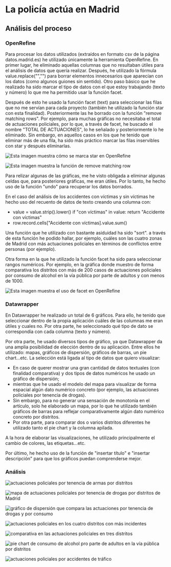 # La policía actúa en Madrid
## Análisis del proceso
### OpenRefine

Para procesar los datos utilizados (extraídos en formato csv de la página datos.madrid.es) he utilizado únicamente la herramienta OpenRefine. En primer lugar, he eliminado aquellas columnas que no resultaban útiles para el análisis de datos que quería realizar. Después, he utilizado la fórmula value.replace("","") para borrar elementos innecesarios que aparecían con los datos (como algunos guiones sin sentido). Otro paso básico que he realizado ha sido marcar el tipo de datos con el que estoy trabajando (texto y número) lo que me ha permitido usar la función facet.

Después de esto he usado la función facet (text) para seleccionar las filas que no me servían para cada proyecto (también he utilizado la función star con esta finalidad). Posteriormente las he borrado con la función "remove matching rows". Por ejemplo, para muchas gráficas no necesitaba el total de actuaciones policiales, por lo que, a través de facet, he buscado el nombre "TOTAL DE ACTUACIONES", lo he señalado y posteriormente lo he eliminado. Sin embargo, en aquellos casos en los que he tenido que eliminar más de una fila, ha sido más práctico marcar las filas inservibles con star y después eliminarlas.

![Esta imagen muestra cómo se marca star en OpenRefine](/img/OpenRefine-star.PNG)

![Esta imagen muestra la función de remove matching row](/img/OpenRefine-remove-matching.PNG)  

Para relizar algunas de las gráficas, me he visto obligada a eliminar algunas celdas que, para posteriores gráficas, me eran útiles. Por lo tanto, he hecho uso de la función "undo" para recuperar los datos borrados.


En el caso del análisis de los accidentes con víctimas y sin víctimas he hecho uso del recuento de datos de texto creando una columna con:
- value = value.strip().lower()
if "con víctimas" in value: return "Accidente con víctimas" 
- row.record.cells["Accidente con víctimas].value.sum() 

Una función que he utilizado con bastante asiduidad ha sido "sort". a través de esta función he podido hallar, por ejemplo, cuáles son las cuatro zonas de Madrid con más actuaciones policiales en términos de conflictos entre personas (por ejemplo). 

Otra forma en la que he utilizado la función facet ha sido para seleccionar rangos numéricos. Por ejemplo, en la gráfica donde muestro de forma comparativa los distritos con más de 200 casos de actuaciones policiales por consumo de alcohol en la vía pública por parte de adultos y con menos de 1000.

![Esta imagen muestra el uso de facet en OpenRefine](/img/OpenRefine-facet.PNG)

### Datawrapper

En Datawrapper he realizado un total de 6 gráficos. Para ello, he tenido que seleccionar dentro de la propia aplicación cuáles de las columnas me eran útiles y cuales no. Por otra parte, he seleccionado qué tipo de dato se correspondía con cada columna (texto y número).

Por otra parte, he usado diversos tipos de gráfico, ya que Datawrapper da una amplia posibilidad de elección dentro de su aplicación. Entre ellos he utilizado: mapas, gráficos de dispersión, gráficos de barras, un pie chart...etc. La selección está ligada al tipo de datos que quiero visualizar:
- En caso de querer mostrar una gran cantidad de datos textuales (con finalidad comparativa) y dos tipos de datos numéricos he usado un gráfico de dispersión;
- mientras que he usado el modelo del mapa para visualizar de forma espacial algún dato numérico concreto (por ejemplo, las actuaciones policiales por tenencia de drogas). 
- Sin embargo, para no generar una sensación de monotonía en el artículo, solo he elaborado un mapa, por lo que he utilizado también gráficos de barras para reflejar comparativamente algún dato numérico concreto por distritos.
- Por otra parte, para comparar dos o varios distritos diferentes he utilizado tanto el pie chart y la columna apilada. 

A la hora de elaborar las visualizaciones, he utilizado principalmente el cambio de colores, las etiquetas...etc.

Por último, he hecho uso de la función de "insertar título" e "insertar descripción" para que los gráficos puedan comprenderse mejor.


### Análisis

![actuaciones policiales por tenencia de armas por distritos](/img/actuaciones-policiales-por-tenencia-de-armas-octubre-2021-madrid-.png)

![mapa de actuaciones policiales por tenencia de drogas por distritos de Madrid](/img/tenencia-de-drogas-en-madrid-por-distritos.png)

![gráfico de dispersión que compara las actuaciones por tenencia de drogas y por consumo](/img/relaci-n-entre-las-detenciones-por-consumo-y-tenencia-de-drogas.png)

![actuaciones policiales en los cuatro distritos con más incidentes](/img/actuaciones-policiales-en-los-cuatro-distritos-con-m-s-incidentes-octubre-2021-madrid.png)

![comparativa en las actuaciones policiales en tres distritos](/img/PCVCx-comparativa-en-las-actuaciones-policiales-entre-tres-distritos.png)

![pie chart de consumo de alcohol pro parte de adultos en la vía pública por distritos](/img/consumo-de-alcohol-en-la-v-a-p-blica-por-distritos.png)

![actuaciones policiales por accidentes de tráfico](/img/actuaciones-policiales-por-accidentes-de-coche-octubre-2021-madrid-.png)
